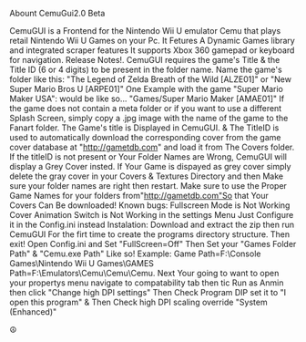 Abount CemuGui2.0 Beta

CemuGUI is a Frontend for the Nintendo Wii U emulator Cemu that plays retail Nintendo Wii U Games on your Pc.
It Fetures A Dynamic Games library and integrated scraper features
It supports Xbox 360 gamepad or keyboard for navigation.
Release Notes!.
CemuGUI requires the game's Title & the Title ID (6 or 4 digits) to be present in the folder name.
Name the game's folder like this:
"The Legend of Zelda Breath of the Wild [ALZE01]"
or "New Super Mario Bros U [ARPE01]"
One Example with the game "Super Mario Maker USA": would be like so...
"Games/Super Mario Maker [AMAE01]"
If the game does not contain a meta folder or if you want to use a different Splash Screen, simply copy a .jpg image with the name of the game to the Fanart folder.
The Game's title is Displayed in CemuGUI.
& The TitleID is used to automatically download the corresponding cover from the game cover database at "http://gametdb.com" and load it from The Covers folder.
If the titleID is not present or Your Folder Names are Wrong, CemuGUI will display a Grey Cover insted.
If Your Game is dispayed as grey cover simply delete the gray cover in your Covers & Textures Directory and then Make sure your folder names are right then restart.
Make sure to use the Proper Game Names for your folders from"http://gametdb.com"So that Your Covers Can Be downloaded!
Known bugs:
Fullscreen Mode is Not Working
Cover Animation Switch is Not Working in the settings Menu
Just Configure it in the Config.ini instead
Instalation:
Download and extract the zip then run CemuGUI For the firt time to create the programs directory structure. Then exit!
Open Config.ini and Set "FullScreen=Off" Then Set your "Games Folder Path" & "Cemu.exe Path" Like so!
Example:
Game Path=F:\Console Games\Nintendo Wii U Games\GAMES
Path=F:\Emulators\Cemu\Cemu\Cemu.
Next Your going to want to open your propertys menu navigate to compatability tab then tic Run as Anmin then click "Change high DPI settings"
Then Check Program DIP set it to "I open this program"
& Then Check high DPI scaling override "System (Enhanced)"

☮
